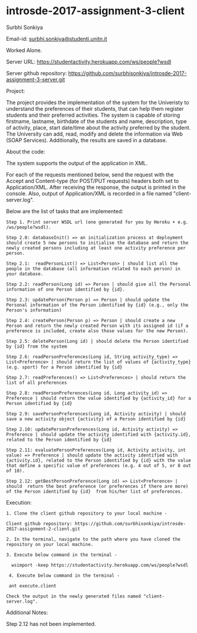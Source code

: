# introsde-2017-assignment-3-client

Surbhi Sonkiya

Email-id: surbhi.sonkiya@studenti.unitn.it

Worked Alone.

Server URL: https://studentactivity.herokuapp.com/ws/people?wsdl

Server github repository: https://github.com/surbhisonkiya/introsde-2017-assignment-3-server.git

Project:

The project provides the implementation of the system for the Univeristy to understand the preferences of their students, that can help them register students and their preferred activities. The system is capable of storing firstname, lastname, birthdate of the students and name, description, type of activity, place, start date/time about the activity preferred by the student. The University can add, read, modify and delete the information via Web (SOAP Services). Additionally, the results are saved in a database.

About the code:

The system supports the output of the application in XML.

For each of the requests mentioned below, send the request with the Accept and Content-type (for POST/PUT requests) headers both set to Application/XML. After receiving the response, the output is printed in the console. Also, output of Application/XML is recorded in a file named "client-server.log".

Below are the list of tasks that are implemented:

    Step 1. Print server WSDL url (one generated for you by Heroku + e.g. /ws/people?wsdl).

    Step 2.0: databaseInit() => an initialization process at deployment should create 5 new persons to initialise the database and return the newly created persons including at least one activity preference per person.

    Step 2.1:  readPersonList() => List<Person> | should list all the people in the database (all information related to each person) in your database.
    
    Step 2.2: readPerson(Long id) => Person | should give all the Personal information of one Person identified by {id}.
    
    Step 2.3: updatePerson(Person p) => Person | should update the Personal information of the Person identified by {id} (e.g., only the Person's information)
    
    Step 2.4: createPerson(Person p) => Person | should create a new Person and return the newly created Person with its assigned id (if a preference is included, create also those values for the new Person).
    
    Step 2.5: deletePerson(Long id) | should delete the Person identified by {id} from the system
    
    Step 2.6: readPersonPreferences(Long id, String activity_type) => List<Preference> | should return the list of values of {activity_type} (e.g. sport) for a Person identified by {id}
    
    Step 2.7: readPreferences() => List<Preferences> | should return the list of all preferences
    
    Step 2.8: readPersonPreferences(Long id, Long activity_id) => Preference | should return the value identified by {activity_id} for a Person identified by {id}
    
    Step 2.9: savePersonPreferences(Long id, Activity activity) | should save a new activity object {activity} of a Person identified by {id}
    
    Step 2.10: updatePersonPreferences(Long id, Activity activity) => Preference | should update the activity identified with {activity.id}, related to the Person identified by {id}
    
    Step 2.11: evaluatePersonPreferences(Long id, Activity activity, int value) => Preference | should update the activity identified with {activity.id}, related to the Person identified by {id} with the value that define a specific value of preferences (e.g. 4 out of 5, or 8 out of 10).
    
    Step 2.12: getBestPersonPreference(Long id) => List<Preference> | should  return the best preference (or preferences if there are more) of the Person identified by {id}  from his/her list of preferences.   

Execution:

    1. Clone the client github repository to your local machine -

    Client github repository: https://github.com/surbhisonkiya/introsde-2017-assignment-2-client.git

    2. In the terminal, navigate to the path where you have cloned the repository on your local machine.

    3. Execute below command in the terminal -

      wsimport -keep https://studentactivity.herokuapp.com/ws/people?wsdl
      
     4. Execute below command in the terminal -
     
     ant execute.client

    Check the output in the newly generated files named "client-server.log".

Additional Notes:

Step 2.12 has not been implemented.
